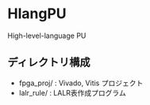 # HlangPU

High-level-language PU

## ディレクトリ構成

- fpga_proj/ : Vivado, Vitis プロジェクト
- lalr_rule/ : LALR表作成プログラム


